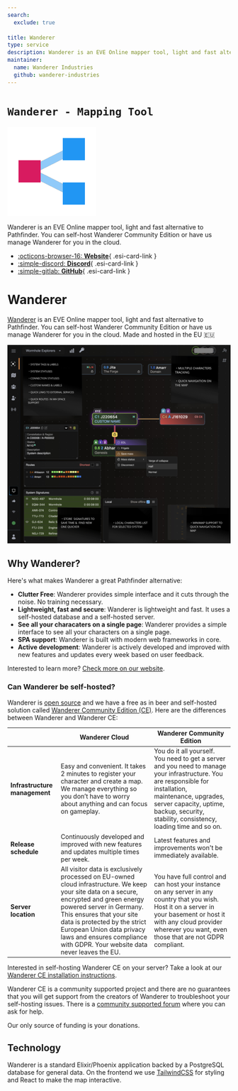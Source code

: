 ```yaml
---
search:
  exclude: true

title: Wanderer
type: service 
description: Wanderer is an EVE Online mapper tool, light and fast alternative to Pathfinder. You can self-host Wanderer Community Edition or have us manage Wanderer for you in the cloud.
maintainer:
  name: Wanderer Industries 
  github: wanderer-industries
---
```


# `Wanderer - Mapping Tool`
![](logo.png)

Wanderer is an EVE Online mapper tool, light and fast alternative to Pathfinder. You can self-host Wanderer Community Edition or have us manage Wanderer for you in the cloud.

<div class="grid cards" markdown>

- [:octicons-browser-16: __Website__](https://wanderer.ltd/){ .esi-card-link }
- [:simple-discord: __Discord__](https://discord.gg/t4f4hJD4){ .esi-card-link }
- [:simple-gitlab: __GitHub__](https://github.com/wanderer-industries){ .esi-card-link }

</div>


# Wanderer

[Wanderer](https://wanderer.ltd/) is an EVE Online mapper tool, light and fast alternative to Pathfinder. You can self-host Wanderer Community Edition or have us manage Wanderer for you in the cloud. Made and hosted in the EU 🇪🇺

![Wanderer](info.png)

## Why Wanderer?

Here's what makes Wanderer a great Pathfinder alternative:

- **Clutter Free**: Wanderer provides simple interface and it cuts through the noise. No training necessary.
- **Lightweight, fast and secure**: Wanderer is lightweight and fast. It uses a self-hosted database and a self-hosted server.
- **See all your characaters on a single page**: Wanderer provides a simple interface to see all your characters on a single page.
- **SPA support**: Wanderer is built with modern web frameworks in core.
- **Active development**: Wanderer is actively developed and improved with new features and updates every week based on user feedback.

Interested to learn more? [Check more on our website](https://wanderer.ltd/news).

### Can Wanderer be self-hosted?

Wanderer is [open source](https://wanderer.ltd/open-source-website-analytics) and we have a free as in beer and self-hosted solution called [Wanderer Community Edition (CE)](https://wanderer.ltd/news/self-hosted). Here are the differences between Wanderer and Wanderer CE:

|  | Wanderer Cloud  | Wanderer Community Edition |
| ------------- | ------------- | ------------- |
| **Infrastructure management** | Easy and convenient. It takes 2 minutes to register your character and create a map. We manage everything so you don’t have to worry about anything and can focus on gameplay. | You do it all yourself. You need to get a server and you need to manage your infrastructure. You are responsible for installation, maintenance, upgrades, server capacity, uptime, backup, security, stability, consistency, loading time and so on.|
| **Release schedule** | Continuously developed and improved with new features and updates multiple times per week. | Latest features and improvements won't be immediately available.|
| **Server location** | All visitor data is exclusively processed on EU-owned cloud infrastructure. We keep your site data on a secure, encrypted and green energy powered server in Germany. This ensures that your site data is protected by the strict European Union data privacy laws and ensures compliance with GDPR. Your website data never leaves the EU. | You have full control and can host your instance on any server in any country that you wish. Host it on a server in your basement or host it with any cloud provider wherever you want, even those that are not GDPR compliant.|

Interested in self-hosting Wanderer CE on your server? Take a look at our [Wanderer CE installation instructions](https://github.com/wanderer-industries/community-edition/).

Wanderer CE is a community supported project and there are no guarantees that you will get support from the creators of Wanderer to troubleshoot your self-hosting issues. There is a [community supported forum](https://github.com/orgs/wanderer-industries/discussions/4) where you can ask for help.

Our only source of funding is your donations.

## Technology

Wanderer is a standard Elixir/Phoenix application backed by a PostgreSQL database for general data. On the frontend we use [TailwindCSS](https://tailwindcss.com/) for styling and React to make the map interactive.
